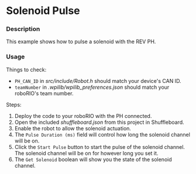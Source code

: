 # Solenoid Pulse

### Description
This example shows how to pulse a solenoid with the REV PH.

### Usage
Things to check:
* `PH_CAN_ID` in _src/include/Robot.h_ should match your device's CAN ID.
* `teamNumber` in _.wpilib/wpilib_preferences.json_ should match your roboRIO's team number.

Steps:
1. Deploy the code to your roboRIO with the PH connected.
2. Open the included _shuffleboard.json_ from this project in Shuffleboard.
3. Enable the robot to allow the solenoid actuation.
4. The `Pulse Duration (ms)` field will control how long the solenoid channel will be on.
5. Click the `Start Pulse` button to start the pulse of the solenoid channel. The solenoid channel will be on for however long you set it.
5. The `Get Solenoid` boolean will show you the state of the solenoid channel.